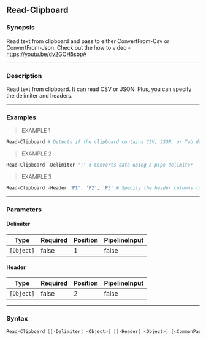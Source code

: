 Read-Clipboard
--------------

### Synopsis
Read text from clipboard and pass to either ConvertFrom-Csv or ConvertFrom-Json.
Check out the how to video - https://youtu.be/dv2GOH5sbpA

---

### Description

Read text from clipboard. It can read CSV or JSON. Plus, you can specify the delimiter and headers.

---

### Examples
> EXAMPLE 1

```PowerShell
Read-Clipboard # Detects if the clipboard contains CSV, JSON, or Tab delimited data.
```
> EXAMPLE 2

```PowerShell
Read-Clipboard -Delimiter '|' # Converts data using a pipe delimiter
```
> EXAMPLE 3

```PowerShell
Read-Clipboard -Header 'P1', 'P2', 'P3' # Specify the header columns to be used
```

---

### Parameters
#### **Delimiter**

|Type      |Required|Position|PipelineInput|
|----------|--------|--------|-------------|
|`[Object]`|false   |1       |false        |

#### **Header**

|Type      |Required|Position|PipelineInput|
|----------|--------|--------|-------------|
|`[Object]`|false   |2       |false        |

---

### Syntax
```PowerShell
Read-Clipboard [[-Delimiter] <Object>] [[-Header] <Object>] [<CommonParameters>]
```
